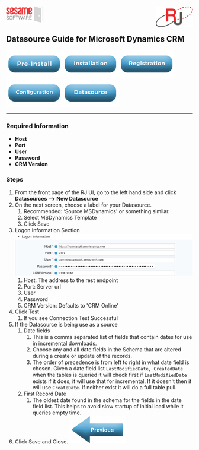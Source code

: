 <img  src="../images/SesameSoftwareLogo-2020Final.png" width="100"><img align=right src="../images/RJOrbitLogo-2021Final.png" width="100">

[comment]: # (Change Heading to reflect Datasource)

## Datasource Guide for Microsoft Dynamics CRM

[comment]: # (Leave Nav BAR untouched)

[![Pre-Installation](../images/Button_PreInstall.png)](../guides/installguide.md)[![Installation](../images/Button_Installation.png)](../guides/installguide.md)[![Registration](../images/Button_Registration.png)](../guides/RegistrationGuide.md)[![Configuration](../images/Button_Configuration.png)](../guides/configurationGuide.md)[![Datasource](../images/Button_Datasource.png)](README.md)

---
[comment]: # (Leave Or Alter Required info as needed)

### Required Information

* **Host**
* **Port**
* **User**
* **Password**
* **CRM Version**

### Steps

[comment]: # (step 1 is common to all Datasources)
[comment]: # (Step 2.1and 2.2 should be adjusted for Data Source specific)
[comment]: # (Step 3 should be Image of the datasource you can add the screenshot to the images folder or create a placeholder like {image of datasource screen})
[comment]: # (adjust step 4 and below as needed)

1. From the front page of the RJ UI, go to the left hand side and click **Datasources --> New Datasource**
2. On the next screen, choose a label for your Datasource.
   1. Recommended: ‘Source MSDynamics' or something similar.
   2. Select MSDynamics Template
   3. Click Save
3. Logon Information Section![RSS Datasource](../images/msdynamics1.png)
   1. Host: The address to the rest endpoint
   2. Port: Server url
   3. User
   4. Password
   5. CRM Version: Defaults to 'CRM Online'
4. Click Test
   1. If you see Connection Test Successful
5. If the Datasource is being use as a source
   1. Date fields
      1. This is a comma separated list of fields that contain dates for use in incremental downloads.
      2. Choose any and all date fields in the Schema that are altered during a create or update of the records.
      3. The order of precedence is from left to right in what date field is chosen. Given a date field list `LastModifiedDate, CreatedDate` when the tables is queried it will check first if `LastModifiedDate` exists if it does, it will use that for incremental. If it doesn't then it will use `CreateDate`. If neither exist it will do a full table pull.
   2. First Record Date
      1. The oldest date found in the schema for the fields in the date field list. This helps to avoid slow startup of initial load while it queries empty time.
6. Click Save and Close.
[![Previous](../images/Left_Arrow_Previous.png)](README.md)